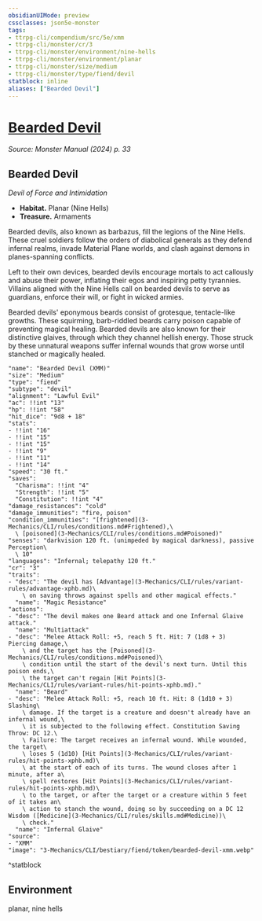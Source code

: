```yaml
---
obsidianUIMode: preview
cssclasses: json5e-monster
tags:
- ttrpg-cli/compendium/src/5e/xmm
- ttrpg-cli/monster/cr/3
- ttrpg-cli/monster/environment/nine-hells
- ttrpg-cli/monster/environment/planar
- ttrpg-cli/monster/size/medium
- ttrpg-cli/monster/type/fiend/devil
statblock: inline
aliases: ["Bearded Devil"]
---
```

# [Bearded Devil](3-Mechanics\CLI\bestiary\fiend/bearded-devil-xmm.md)
*Source: Monster Manual (2024) p. 33*  

## Bearded Devil

*Devil of Force and Intimidation*

- **Habitat.** Planar (Nine Hells)  
- **Treasure.** Armaments  

Bearded devils, also known as barbazus, fill the legions of the Nine Hells. These cruel soldiers follow the orders of diabolical generals as they defend infernal realms, invade Material Plane worlds, and clash against demons in planes-spanning conflicts.

Left to their own devices, bearded devils encourage mortals to act callously and abuse their power, inflating their egos and inspiring petty tyrannies. Villains aligned with the Nine Hells call on bearded devils to serve as guardians, enforce their will, or fight in wicked armies.

Bearded devils' eponymous beards consist of grotesque, tentacle-like growths. These squirming, barb-riddled beards carry poison capable of preventing magical healing. Bearded devils are also known for their distinctive glaives, through which they channel hellish energy. Those struck by these unnatural weapons suffer infernal wounds that grow worse until stanched or magically healed.

```statblock
"name": "Bearded Devil (XMM)"
"size": "Medium"
"type": "fiend"
"subtype": "devil"
"alignment": "Lawful Evil"
"ac": !!int "13"
"hp": !!int "58"
"hit_dice": "9d8 + 18"
"stats":
- !!int "16"
- !!int "15"
- !!int "15"
- !!int "9"
- !!int "11"
- !!int "14"
"speed": "30 ft."
"saves":
  "Charisma": !!int "4"
  "Strength": !!int "5"
  "Constitution": !!int "4"
"damage_resistances": "cold"
"damage_immunities": "fire, poison"
"condition_immunities": "[frightened](3-Mechanics/CLI/rules/conditions.md#Frightened),\
  \ [poisoned](3-Mechanics/CLI/rules/conditions.md#Poisoned)"
"senses": "darkvision 120 ft. (unimpeded by magical darkness), passive Perception\
  \ 10"
"languages": "Infernal; telepathy 120 ft."
"cr": "3"
"traits":
- "desc": "The devil has [Advantage](3-Mechanics/CLI/rules/variant-rules/advantage-xphb.md)\
    \ on saving throws against spells and other magical effects."
  "name": "Magic Resistance"
"actions":
- "desc": "The devil makes one Beard attack and one Infernal Glaive attack."
  "name": "Multiattack"
- "desc": "Melee Attack Roll: +5, reach 5 ft. Hit: 7 (1d8 + 3) Piercing damage,\
    \ and the target has the [Poisoned](3-Mechanics/CLI/rules/conditions.md#Poisoned)\
    \ condition until the start of the devil's next turn. Until this poison ends,\
    \ the target can't regain [Hit Points](3-Mechanics/CLI/rules/variant-rules/hit-points-xphb.md)."
  "name": "Beard"
- "desc": "Melee Attack Roll: +5, reach 10 ft. Hit: 8 (1d10 + 3) Slashing\
    \ damage. If the target is a creature and doesn't already have an infernal wound,\
    \ it is subjected to the following effect. Constitution Saving Throw: DC 12.\
    \ Failure: The target receives an infernal wound. While wounded, the target\
    \ loses 5 (1d10) [Hit Points](3-Mechanics/CLI/rules/variant-rules/hit-points-xphb.md)\
    \ at the start of each of its turns. The wound closes after 1 minute, after a\
    \ spell restores [Hit Points](3-Mechanics/CLI/rules/variant-rules/hit-points-xphb.md)\
    \ to the target, or after the target or a creature within 5 feet of it takes an\
    \ action to stanch the wound, doing so by succeeding on a DC 12 Wisdom ([Medicine](3-Mechanics/CLI/rules/skills.md#Medicine))\
    \ check."
  "name": "Infernal Glaive"
"source":
- "XMM"
"image": "3-Mechanics/CLI/bestiary/fiend/token/bearded-devil-xmm.webp"
```
^statblock

## Environment

planar, nine hells